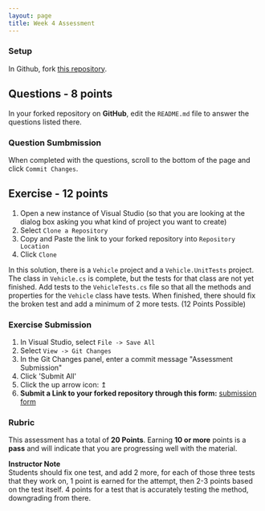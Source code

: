 ```yaml
---
layout: page
title: Week 4 Assessment
---
```


### Setup

In Github, fork [this repository](https://github.com/memcmahon/Mod1Week4Assessment).

## Questions - 8 points

In your forked repository on **GitHub**, edit the `README.md` file to answer the questions listed there.

### Question Sumbmission
When completed with the questions, scroll to the bottom of the page and click `Commit Changes`.

## Exercise - 12 points

1. Open a new instance of Visual Studio (so that you are looking at the dialog box asking you what kind of project you want to create)
2. Select `Clone a Repository`
3. Copy and Paste the link to your forked repository into `Repository Location`
4. Click `Clone`

In this solution, there is a `Vehicle` project and a `Vehicle.UnitTests` project.  The class in `Vehicle.cs` is complete, but the tests for that class are not yet finished.  Add tests to the `VehicleTests.cs` file so that all the methods and properties for the `Vehicle` class have tests.  When finished, there should fix the broken test and add a minimum of 2 more tests. (12 Points Possible)

### Exercise Submission

1. In Visual Studio, select `File -> Save All`
2. Select `View -> Git Changes`
3. In the Git Changes panel, enter a commit message "Assessment Submission"
4. Click 'Submit All'
5. Click the up arrow icon: ↥
6. **Submit a Link to your forked repository through this form:** [submission form](https://forms.gle/9J9WLmBj1g3mVfyG8)

### Rubric

This assessment has a total of **20 Points**.  Earning **10 or more** points is a **pass** and will indicate that you are progressing well with the material.

<aside class="instructor-notes">
    <p><strong>Instructor Note</strong><br> Students should fix one test, and add 2 more, for each of those three tests that they work on, 1 point is earned for the attempt, then 2-3 points based on the test itself.  4 points for a test that is accurately testing the method, downgrading from there.</p>
</aside>
